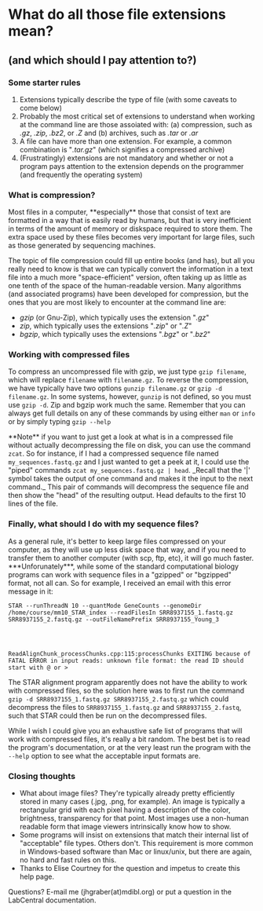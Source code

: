 # What do all those file extensions mean?
## (and which should I pay attention to?)

### Some starter rules
1. Extensions typically describe the type of file (with some caveats to come below)
2. Probably the most critical set of extensions to understand when working at the command line are those assoiated with: (a) compression, such as _.gz_, _.zip_, _.bz2_, or _.Z_ and (b) archives, such as _.tar_ or _.ar_
3. A file can have more than one extension.  For example, a common combination is "_.tar.gz_" (which signifies a compressed archive)
4. (Frustratingly) extensions are not mandatory and whether or not a program pays attention to the extension depends on the programmer (and frequently the operating system)

### What is compression?
<p>Most files in a computer, **especially** those that consist of text are formatted in a way that is easily read by humans, but that is very inefficient in terms of the amount of memory or diskspace required to store them. The extra space used by these files becomes very important for large files, such as those generated by sequencing machines.   </p>
<p>The topic of file compression could fill up entire books (and has), but all you really need to know is that we can typically convert the information in a text file into a much more "space-efficient" version, often taking up as little as one tenth of the space of the human-readable version.  Many algorithms (and associated programs) have been developed for compression, but the ones that you are most likely to encounter at the command line are: </p>

  - *_gzip_* (or Gnu-Zip), which typically uses the extension "_.gz_"
  - *_zip_*, which typically uses the extensions "_.zip_" or "_.Z_"
  - *_bgzip_*, which typically uses the extensions "_.bgz_" or "_.bz2_"

### Working with compressed files
<p>To compress an uncompressed file with gzip, we just type <code>gzip filename</code>, which will replace <code>filename</code> with <code>filename.gz</code>. To reverse the compression, we have typically have two options <code>gunzip filename.gz</code> or <code>gzip -d filename.gz</code>. In some systems, however, <code>gunzip</code> is not defined, so you must use <code>gzip -d</code>.  Zip and bgzip work much the same.  Remember that you can always get full details on any of these commands by using either <code>man</code> or <code>info</code> or by simply typing <code>gzip --help</code></p>
<p>**Note** if you want to just get a look at what is in a compressed file without actually decompressing the file on disk, you can use the command <code>zcat</code>. So for instance, if I had a compressed sequence file named <code>my_sequences.fastq.gz</code> and I just wanted to get a peek at it, I could use the "piped" commands <code>zcat my_sequences.fastq.gz | head</code>. _Recall that the '|' symbol takes the output of one command and makes it the input to the next command._   This pair of commands will decompress the sequence file and then show the "head" of the resulting output.  Head defaults to the first 10 lines of the file.</p>

### Finally, what should I do with my sequence files?
<p>As a general rule, it's better to keep large files compressed on your computer, as they will use up less disk space that way, and if you need to transfer them to another computer (with scp, ftp, etc), it will go much faster.  ***Unforunately***, while some of the standard computational biology programs can work with sequence files in a "gzipped" or "bgzipped" format, not all can. So for example, I received an email with this error message in it:</p>
<code>STAR --runThreadN 10 --quantMode GeneCounts --genomeDir /home/course/mm10_STAR_index --readFilesIn SRR8937155_1.fastq.gz SRR8937155_2.fastq.gz --outFileNamePrefix SRR8937155_Young_3<br /><br />

ReadAlignChunk_processChunks.cpp:115:processChunks EXITING because of FATAL ERROR in input reads: unknown file format: the read ID should start with @ or ></code>
<p>The STAR alignment program apparently does not have the ability to work with compressed files, so the solution here was to first run the command <code>gzip -d SRR8937155_1.fastq.gz SRR8937155_2.fastq.gz</code> which could decompress the files to <code>SRR8937155_1.fastq.gz</code> and <code>SRR8937155_2.fastq</code>, such that STAR could then be run on the decompressed files.</p>
<p>While I wish I could give you an exhaustive safe list of programs that will work with compressed files, it's really a bit random.  The best bet is to read the program's documentation, or at the very least run the program with the <code>--help</code> option to see what the acceptable input formats are.</p>

### Closing thoughts
- What about image files?  They're typically already pretty efficiently stored in many cases (.jpg, .png, for example).  An image is typically a rectangular grid with each pixel having a description of the color, brightness, transparency for that point.  Most images use a non-human readable form that image viewers intrinsically know how to show.
- Some programs will insist on extensions that match their internal list of "acceptable" file types. Others don't. This requirement is more common in Windows-based software than Mac or linux/unix, but there are again, no hard and fast rules on this.
- Thanks to Elise Courtney for the question and impetus to create this help page.

Questions?  E-mail me (jhgraber(at)mdibl.org) or put a question in the LabCentral documentation.
